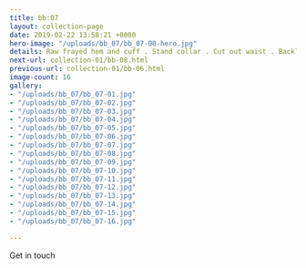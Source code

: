 ```yaml
---
title: bb:07
layout: collection-page
date: 2019-02-22 13:58:21 +0000
hero-image: "/uploads/bb_07/bb_07-00-hero.jpg"
details: Raw frayed hem and cuff . Stand collar . Cut out waist . Backless . Optional pearl
next-url: collection-01/bb-08.html
previous-url: collection-01/bb-06.html
image-count: 16
gallery:
- "/uploads/bb_07/bb_07-01.jpg"
- "/uploads/bb_07/bb_07-02.jpg"
- "/uploads/bb_07/bb_07-03.jpg"
- "/uploads/bb_07/bb_07-04.jpg"
- "/uploads/bb_07/bb_07-05.jpg"
- "/uploads/bb_07/bb_07-06.jpg"
- "/uploads/bb_07/bb_07-07.jpg"
- "/uploads/bb_07/bb_07-08.jpg"
- "/uploads/bb_07/bb_07-09.jpg"
- "/uploads/bb_07/bb_07-10.jpg"
- "/uploads/bb_07/bb_07-11.jpg"
- "/uploads/bb_07/bb_07-12.jpg"
- "/uploads/bb_07/bb_07-13.jpg"
- "/uploads/bb_07/bb_07-14.jpg"
- "/uploads/bb_07/bb_07-15.jpg"
- "/uploads/bb_07/bb_07-16.jpg"

---
```

Get in touch